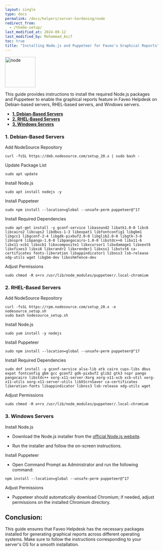 ```yaml
---
layout: single
type: docs
permalink: /docs/helpers/server-hardening/node
redirect_from:
  - /theme-setup/
last_modified_at: 2024-09-12
last_modified_by: Mohammad_Asif
toc: true
title: "Installing Node.js and Puppeteer for Faveo's Graphical Reports"
---
```

<img alt="node" src="https://upload.wikimedia.org/wikipedia/commons/thumb/7/7e/Node.js_logo_2015.svg/2560px-Node.js_logo_2015.svg.png" width="100"  />

This guide provides instructions to install the required Node.js packages and Puppeteer to enable the graphical reports feature in Faveo Helpdesk on Debian-based servers, RHEL-based servers, and Windows servers.

- [<strong>1. Debian-Based Servers</strong>](#1-debian-based-servers)
- [<strong>2. RHEL-Based Servers</strong>](#2-rhel)
- [<strong>3. Windows Servers</strong>](#3-windows-servers)



<a id="1-debian-based-servers" name="1-debian-based-servers"></a>

### <strong>1. Debian-Based Servers</strong>


Add NodeSource Repository
```
curl -fsSL https://deb.nodesource.com/setup_20.x | sudo bash -
```

Update Package List
```
sudo apt update
```

Install Node.js
```
sudo apt install nodejs -y
```

Install Puppeteer
```
sudo npm install --location=global --unsafe-perm puppeteer@^17
```

Install Required Dependencies
```
sudo apt-get install -y gconf-service libasound2 libatk1.0-0 libc6 libcairo2 libcups2 libdbus-1-3 libexpat1 libfontconfig1 libgbm1 libgcc1 libgconf-2-4 libgdk-pixbuf2.0-0 libglib2.0-0 libgtk-3-0 libnspr4 libpango-1.0-0 libpangocairo-1.0-0 libstdc++6 libx11-6 libx11-xcb1 libxcb1 libxcomposite1 libxcursor1 libxdamage1 libxext6 libxfixes3 libxi6 libxrandr2 libxrender1 libxss1 libxtst6 ca-certificates fonts-liberation libappindicator1 libnss3 lsb-release xdg-utils wget libgbm-dev libxshmfence-dev
```

Adjust Permissions
```
sudo chmod -R o+rx /usr/lib/node_modules/puppeteer/.local-chromium
```

<a id="2-rhel-based-servers" name="2-rhel-based-servers"></a>

### <strong>2. RHEL-Based Servers</strong>

Add NodeSource Repository
```
curl -fsSL https://rpm.nodesource.com/setup_20.x -o nodesource_setup.sh
sudo bash nodesource_setup.sh
```

Install Node.js
```
sudo yum install -y nodejs
```

Install Puppeteer
```
sudo npm install --location=global --unsafe-perm puppeteer@^17
```

Install Required Dependencies
```
sudo dnf install -y gconf-service alsa-lib atk cairo cups-libs dbus expat fontconfig gbm gcc gconf2 gdk-pixbuf2 glib2 gtk3 nspr pango pangocairo libstdc++ xorg-x11-server-Xorg xorg-x11-xcb xcb-util xorg-x11-utils xorg-x11-server-utils libXScrnSaver ca-certificates liberation-fonts libappindicator libnss3 lsb-release xdg-utils wget
```

Adjust Permissions
```
sudo chmod -R o+rx /usr/lib/node_modules/puppeteer/.local-chromium
```

<a id="3-windows-servers" name="3-windows-servers"></a>

### <strong>3. Windows Servers</strong>

Install Node.js
- Download the Node.js installer from the <a href="https://nodejs.org/en" target="_blank" rel="noopener">official Node.js website</a>.

- Run the installer and follow the on-screen instructions.

Install Puppeteer
- Open Command Prompt as Administrator and run the following command:
```
npm install --location=global --unsafe-perm puppeteer@^17
```

Adjust Permissions 
- Puppeteer should automatically download Chromium; if needed, adjust permissions on the installed Chromium directory.

## Conclusion:
This guide ensures that Faveo Helpdesk has the necessary packages installed for generating graphical reports across different operating systems. Make sure to follow the instructions corresponding to your server's OS for a smooth installation.